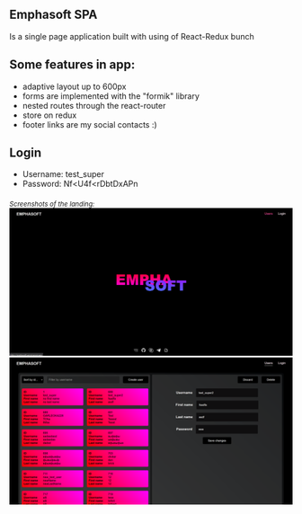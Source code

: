 ## Emphasoft SPA
Is a single page application built with using of React-Redux bunch

## Some features in app:
- adaptive layout up to 600px
- forms are implemented with the "formik" library 
- nested routes through the react-router
- store on redux
- footer links are my social contacts :)

## Login
- Username: test_super
- Password: Nf<U4f<rDbtDxAPn

<sub> *Screenshots of the landing:* </sub>
![Screenshot of the page](/public/images/emphasoft1.png)
![Screenshot of the page](/public/images/emphasoft2.png)
